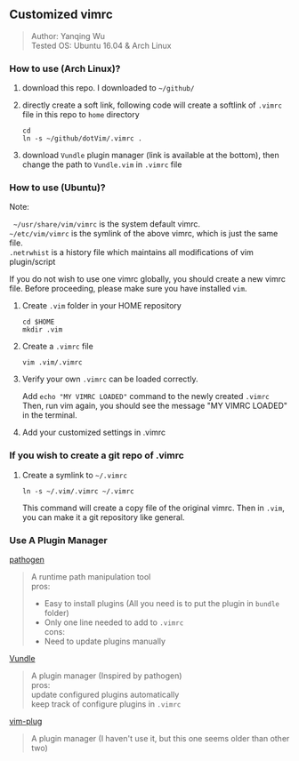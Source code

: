 ## Customized vimrc

> Author: Yanqing Wu  
> Tested OS: Ubuntu 16.04 & Arch Linux

### How to use (Arch Linux)?
1. download this repo. I downloaded to `~/github/`
2. directly create a soft link, following code will create a softlink of `.vimrc` file in this repo to `home` directory

    ```
    cd
    ln -s ~/github/dotVim/.vimrc .
    ```

3. download `Vundle` plugin manager (link is available at the bottom), then change the path to `Vundle.vim` in `.vimrc` file

### How to use (Ubuntu)?

Note:

` ~/usr/share/vim/vimrc` is the system default vimrc.  
`~/etc/vim/vimrc` is the symlink of the above vimrc, which is just the same file.  
`.netrwhist` is a history file which maintains all modifications of vim plugin/script

If you do not wish to use one vimrc globally, you should create a new vimrc file.
Before proceeding, please make sure you have installed `vim`.

1. Create `.vim` folder in your HOME repository

    `cd $HOME`  
    `mkdir .vim`

2. Create a `.vimrc` file

    `vim .vim/.vimrc`

3. Verify your own `.vimrc` can be loaded correctly.

    Add `echo "MY VIMRC LOADED"` command to the newly created `.vimrc` 
    Then, run vim again, you should see the message "MY VIMRC LOADED" in the terminal.

4. Add your customized settings in .vimrc

### If you wish to create a git repo of .vimrc

1. Create a symlink to `~/.vimrc`

    `ln -s ~/.vim/.vimrc ~/.vimrc`

    This command will create a copy file of the original vimrc.
    Then in `.vim`, you can make it a git repository like general.

### Use A Plugin Manager

[pathogen](https://github.com/tpope/vim-pathogen)
    
> A runtime path manipulation tool  
> pros:  
> - Easy to install plugins (All you need is to put the plugin in `bundle` folder)  
> - Only one line needed to add to `.vimrc`  
> cons:  
> - Need to update plugins manually

[Vundle](https://github.com/VundleVim/Vundle.vim)

> A plugin manager (Inspired by pathogen)  
> pros:  
> update configured plugins automatically  
> keep track of configure plugins in `.vimrc`  

[vim-plug](https://github.com/junegunn/vim-plug)

> A plugin manager (I haven't use it, but this one seems older than other two)
